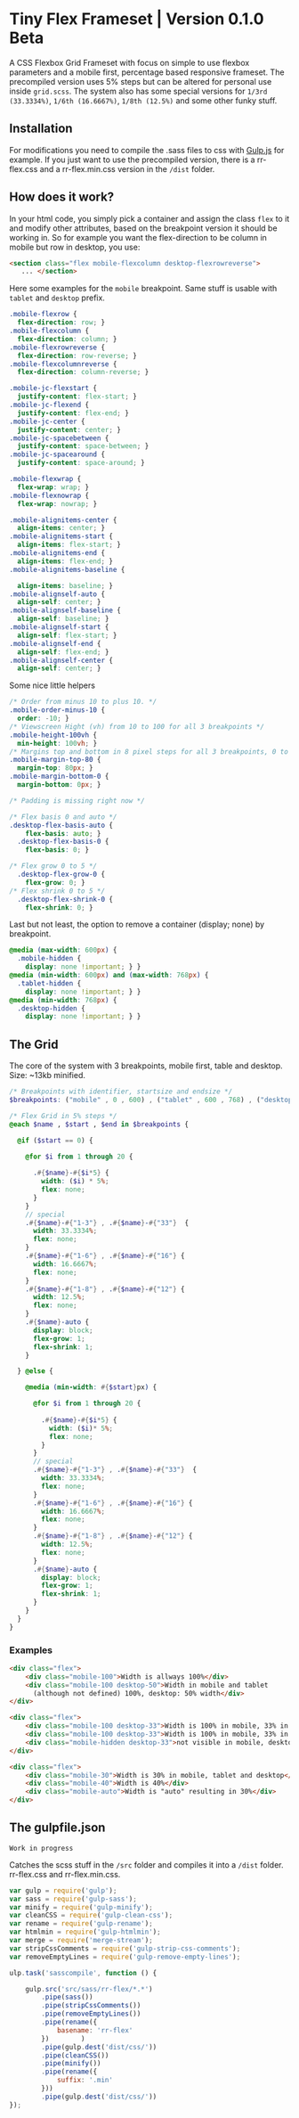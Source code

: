 # Tiny Flex Frameset | Version 0.1.0 Beta

A CSS Flexbox Grid Frameset with focus on simple to use flexbox parameters and a mobile first, percentage based responsive frameset. The precompiled version uses 5% steps but can be altered for personal use inside `grid.scss`. The system also has some special versions for `1/3rd (33.3334%)`, `1/6th (16.6667%)`, `1/8th (12.5%)` and some other funky stuff.

## Installation

For modifications you need to compile the .sass files to css with [Gulp.js](http://www.gulpjs.com) for example. If you just want to use the precompiled version, there is a rr-flex.css and a rr-flex.min.css version in the `/dist` folder. 

## How does it work?

In your html code, you simply pick a container and assign the class `flex` to it and modify other attributes, based on the breakpoint version it should be working in. So for example you want the flex-direction to be column in mobile but row in desktop, you use:

```html
<section class="flex mobile-flexcolumn desktop-flexrowreverse">
   ... </section>
``` 

Here some examples for the `mobile` breakpoint. Same stuff is usable with `tablet` and `desktop` prefix.

```css
.mobile-flexrow {
  flex-direction: row; }
.mobile-flexcolumn {
  flex-direction: column; }
.mobile-flexrowreverse {
  flex-direction: row-reverse; }
.mobile-flexcolumnreverse {
  flex-direction: column-reverse; }

.mobile-jc-flexstart {
  justify-content: flex-start; }
.mobile-jc-flexend {
  justify-content: flex-end; }
.mobile-jc-center {
  justify-content: center; }
.mobile-jc-spacebetween {
  justify-content: space-between; }
.mobile-jc-spacearound {
  justify-content: space-around; }

.mobile-flexwrap {
  flex-wrap: wrap; }
.mobile-flexnowrap {
  flex-wrap: nowrap; }

.mobile-alignitems-center {
  align-items: center; }
.mobile-alignitems-start {
  align-items: flex-start; }
.mobile-alignitems-end {
  align-items: flex-end; }
.mobile-alignitems-baseline {

  align-items: baseline; }
.mobile-alignself-auto {
  align-self: center; }
.mobile-alignself-baseline {
  align-self: baseline; }
.mobile-alignself-start {
  align-self: flex-start; }
.mobile-alignself-end {
  align-self: flex-end; }
.mobile-alignself-center {
  align-self: center; }
```

Some nice little helpers

```scss
/* Order from minus 10 to plus 10. */ 
.mobile-order-minus-10 {
  order: -10; }
/* Viewscreen Hight (vh) from 10 to 100 for all 3 breakpoints */ 
.mobile-height-100vh {
  min-height: 100vh; }
/* Margins top and bottom in 8 pixel steps for all 3 breakpoints, 0 to 80 */
.mobile-margin-top-80 {
  margin-top: 80px; }
.mobile-margin-bottom-0 {
  margin-bottom: 0px; }  

/* Padding is missing right now */  
```

```scss
/* Flex basis 0 and auto */ 
.desktop-flex-basis-auto {
    flex-basis: auto; }
  .desktop-flex-basis-0 {
    flex-basis: 0; }

/* Flex grow 0 to 5 */ 
  .desktop-flex-grow-0 {
    flex-grow: 0; }
/* Flex shrink 0 to 5 */ 
  .desktop-flex-shrink-0 {
    flex-shrink: 0; }
```
Last but not least, the option to remove a container (display; none) by breakpoint. 
```scss
@media (max-width: 600px) {
  .mobile-hidden {
    display: none !important; } }
@media (min-width: 600px) and (max-width: 768px) {
  .tablet-hidden {
    display: none !important; } }
@media (min-width: 768px) {
  .desktop-hidden {
    display: none !important; } }
```

## The Grid

The core of the system with 3 breakpoints, mobile first, table and desktop. Size: ~13kb minified.

```scss
/* Breakpoints with identifier, startsize and endsize */
$breakpoints: ("mobile" , 0 , 600) , ("tablet" , 600 , 768) , ("desktop" , 768 , 0);

/* Flex Grid in 5% steps */
@each $name , $start , $end in $breakpoints {

  @if ($start == 0) {

    @for $i from 1 through 20 {
    
      .#{$name}-#{$i*5} {
        width: ($i) * 5%;
        flex: none;
      }
    }
    // special
    .#{$name}-#{"1-3"} , .#{$name}-#{"33"}  {
      width: 33.3334%;
      flex: none;
    }
    .#{$name}-#{"1-6"} , .#{$name}-#{"16"} {
      width: 16.6667%;
      flex: none;
    }
    .#{$name}-#{"1-8"} , .#{$name}-#{"12"} {
      width: 12.5%;
      flex: none;
    }
    .#{$name}-auto {
      display: block;        
      flex-grow: 1;
      flex-shrink: 1;
    }

  } @else {

    @media (min-width: #{$start}px) {

      @for $i from 1 through 20 {
    
        .#{$name}-#{$i*5} {
          width: ($i)* 5%;
          flex: none;
        }
      }
      // special
      .#{$name}-#{"1-3"} , .#{$name}-#{"33"}  {
        width: 33.3334%;
        flex: none;
      }
      .#{$name}-#{"1-6"} , .#{$name}-#{"16"} {
        width: 16.6667%;
        flex: none;
      }
      .#{$name}-#{"1-8"} , .#{$name}-#{"12"} {
        width: 12.5%;
        flex: none;
      }
      .#{$name}-auto {
        display: block;        
        flex-grow: 1;
        flex-shrink: 1;
      }
    }
  }
}
```

### Examples

```html
<div class="flex">
    <div class="mobile-100">Width is allways 100%</div>
    <div class="mobile-100 desktop-50">Width in mobile and tablet 
      (although not defined) 100%, desktop: 50% width</div>
</div>
```

```html
<div class="flex">
    <div class="mobile-100 desktop-33">Width is 100% in mobile, 33% in desktop</div>
    <div class="mobile-100 desktop-33">Width is 100% in mobile, 33% in desktop</div>
    <div class="mobile-hidden desktop-33">not visible in mobile, desktop 33%</div>
</div>
```

```html
<div class="flex">
    <div class="mobile-30">Width is 30% in mobile, tablet and desktop</div>
    <div class="mobile-40">Width is 40%</div>
    <div class="mobile-auto">Width is "auto" resulting in 30%</div>
</div>
```


## The gulpfile.json

`Work in progress` 

Catches the scss stuff in the `/src` folder and compiles it into a `/dist` folder. rr-flex.css and rr-flex.min.css. 

```js
var gulp = require('gulp');
var sass = require('gulp-sass');
var minify = require('gulp-minify');
var cleanCSS = require('gulp-clean-css');
var rename = require('gulp-rename');
var htmlmin = require('gulp-htmlmin');
var merge = require('merge-stream');
var stripCssComments = require('gulp-strip-css-comments');
var removeEmptyLines = require('gulp-remove-empty-lines');

ulp.task('sasscompile', function () {

    gulp.src('src/sass/rr-flex/*.*')
        .pipe(sass())
        .pipe(stripCssComments())
        .pipe(removeEmptyLines())
        .pipe(rename({
            basename: 'rr-flex'
        })        )     
        .pipe(gulp.dest('dist/css/'))
        .pipe(cleanCSS())
        .pipe(minify())
        .pipe(rename({
            suffix: '.min'
        }))
        .pipe(gulp.dest('dist/css/'))
});
```